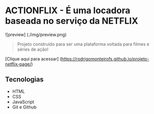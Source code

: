 # ACTIONFLIX - É uma locadora baseada no serviço da NETFLIX

![preview] (./img/preview.png)

> Projeto construído para ser uma plataforma voltada para filmes e séries de ação!

[Clique aqui para acessar] (https://rodrigomonteirofs.github.io/projeto-netflix-page/)

##  Tecnologias

* HTML
* CSS
* JavaScript
* Git e Github
